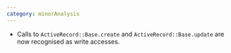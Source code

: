 ```yaml
---
category: minorAnalysis
---
```

* Calls to `ActiveRecord::Base.create` and `ActiveRecord::Base.update` are now
  recognised as write accesses.
